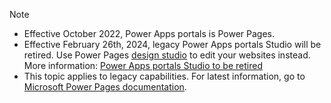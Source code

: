 >[!NOTE]
>
> - Effective October 2022, Power Apps portals is Power Pages. 
> - Effective February 26th, 2024, legacy Power Apps portals Studio will be retired. Use Power Pages [design studio](/power-pages/getting-started/use-design-studio) to edit your websites instead. More information: [Power Apps portals Studio to be retired](/power-pages/important-changes-deprecations)
> - This topic applies to legacy capabilities. For latest information, go to [Microsoft Power Pages documentation](/power-pages).